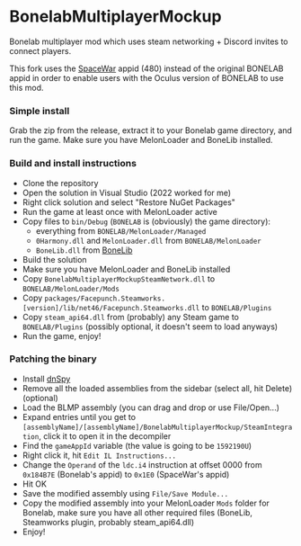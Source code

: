 # BonelabMultiplayerMockup

Bonelab multiplayer mod which uses steam networking + Discord invites to connect players.

This fork uses the [SpaceWar](https://partner.steamgames.com/doc/sdk/api/example) appid (480) instead of the original BONELAB appid in order to enable users with the Oculus version of BONELAB to use this mod.

### Simple install

Grab the zip from the release, extract it to your Bonelab game directory, and run the game. Make sure you have MelonLoader and BoneLib installed.

### Build and install instructions

- Clone the repository
- Open the solution in Visual Studio (2022 worked for me)
- Right click solution and select "Restore NuGet Packages"
- Run the game at least once with MelonLoader active
- Copy files to `bin/Debug` (`BONELAB` is (obviously) the game directory):
  - everything from `BONELAB/MelonLoader/Managed`
  - `0Harmony.dll` and `MelonLoader.dll` from `BONELAB/MelonLoader`
  - `BoneLib.dll` from [BoneLib](https://bonelab.thunderstore.io/package/gnonme/BoneLib/)
- Build the solution
- Make sure you have MelonLoader and BoneLib installed
- Copy `BonelabMultiplayerMockupSteamNetwork.dll` to `BONELAB/MelonLoader/Mods`
- Copy `packages/Facepunch.Steamworks.[version]/lib/net46/Facepunch.Steamworks.dll` to `BONELAB/Plugins`
- Copy `steam_api64.dll` from (probably) any Steam game to `BONELAB/Plugins` (possibly optional, it doesn't seem to load anyways)
- Run the game, enjoy!

### Patching the binary

- Install [dnSpy](https://github.com/dnSpy/dnSpy/releases)
- Remove all the loaded assemblies from the sidebar (select all, hit Delete) (optional)
- Load the BLMP assembly (you can drag and drop or use File/Open...)
- Expand entries until you get to `[assemblyName]/[assemblyName]/BonelabMultiplayerMockup/SteamIntegration`, click it to open it in the decompiler
- Find the `gameAppId` variable (the value is going to be `1592190U`)
- Right click it, hit `Edit IL Instructions...`
- Change the `Operand` of the `ldc.i4` instruction at offset 0000 from `0x184B7E` (Bonelab's appid) to `0x1E0` (SpaceWar's appid)
- Hit OK
- Save the modified assembly using `File/Save Module...`
- Copy the modified assembly into your MelonLoader `Mods` folder for Bonelab, make sure you have all other required files (BoneLib, Steamworks plugin, probably steam_api64.dll)
- Enjoy!
